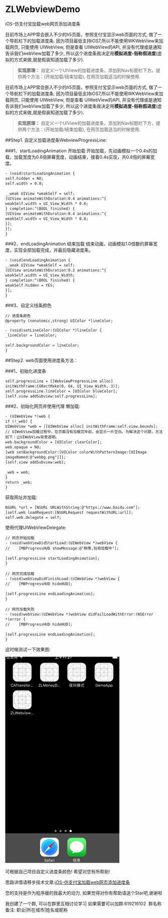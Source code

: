 # ZLWebviewDemo
iOS-仿支付宝加载web网页添加进度条

目前市场上APP常会嵌入不少的h5页面，参照支付宝显示web页面的方式, 做了一个导航栏下的加载进度条. 因为项目最低支持iOS7,所以不能使用WKWebView来加载网页, 只能使用 UIWebView, 但是查看 UIWebView的API, 并没有代理或是通知告诉我们webView加载了多少, 所以这个进度条我决定用**模拟进度-俗称假进度**(虚拟的方式来做,就是假装知道加载了多少).

>**实现原理：**
自定义一个UIView的加载进度条，添加到Nav标题栏下方，提供两个方法：(开始加载/结束加载), 在网页加载适当的时候使用.

目前市场上APP常会嵌入不少的h5页面，参照支付宝显示web页面的方式, 做了一个导航栏下的加载进度条. 因为项目最低支持iOS7,所以不能使用WKWebView来加载网页, 只能使用 UIWebView, 但是查看 UIWebView的API, 并没有代理或是通知告诉我们webView加载了多少, 所以这个进度条我决定用**模拟进度-俗称假进度**(虚拟的方式来做,就是假装知道加载了多少).

>**实现原理：**
自定义一个UIView的加载进度条，添加到Nav标题栏下方，提供两个方法：(开始加载/结束加载), 在网页加载适当的时候使用.


##Step1. 自定义加载进度条WebviewProgressLine:

###1、startLoadingAnimation  开始加载
开始加载，先动画模拟一个0.4s的加载，加载宽度为0.6倍屏幕宽度，动画结束，接着0.4s实现，共0.8倍的屏幕宽度。
```
- (void)startLoadingAnimation {
self.hidden = NO;
self.width = 0.0;

__weak UIView *weakSelf = self;
[UIView animateWithDuration:0.4 animations:^{
weakSelf.width = UI_View_Width * 0.6;
} completion:^(BOOL finished) {
[UIView animateWithDuration:0.4 animations:^{
weakSelf.width = UI_View_Width * 0.8;
}];
}];
}
```
###2、endLoadingAnimation   结束加载
结束动画，动画模拟1.0倍数的屏幕宽度，实现全部加载完成，并最后隐藏进度条。
```
- (void)endLoadingAnimation {
__weak UIView *weakSelf = self;
[UIView animateWithDuration:0.2 animations:^{
weakSelf.width = UI_View_Width;
} completion:^(BOOL finished) {
weakSelf.hidden = YES;
}];
}
```
###3、自定义线条颜色
```
// 进度条颜色
@property (nonatomic,strong) UIColor *lineColor;
```
```
- (void)setLineColor:(UIColor *)lineColor {
_lineColor = lineColor;

self.backgroundColor = lineColor;
}
```

##Step2. web页面使用进度条方法：

###1、初始化进度条
```
self.progressLine = [[WebviewProgressLine alloc] initWithFrame:CGRectMake(0, 64, UI_View_Width, 3)];
self.progressLine.lineColor = [UIColor blueColor];
[self.view addSubview:self.progressLine];
```
###2、初始化网页并使用代理
懒加载:
```
- (UIWebView *)web {
if (!_web) {
UIWebView *web = [[UIWebView alloc] initWithFrame:self.view.bounds];
// UIWebView加载过程中，在页面没有加载完毕前，会显示一片空白。为解决这个问题，方法如下：让UIWebView背景透明。
web.backgroundColor = [UIColor clearColor];
web.opaque = NO;
[web setBackgroundColor:[UIColor colorWithPatternImage:[UIImage imageNamed:@"webbg.png"]]];
[self.view addSubview:web];

_web = web;
}
return _web;
}
```
获取网址并加载:
```
NSURL *url = [NSURL URLWithString:@"https://www.baidu.com"];
[self.web loadRequest:[NSURLRequest requestWithURL:url]];
self.web.delegate = self;
```
使用代理UIWebViewDelegate:
```
// 网页开始加载
- (void)webViewDidStartLoad:(UIWebView *)webView {
//    [MBProgressHUD showMessage:@"稍等,玩命加载中"];

[self.progressLine startLoadingAnimation];
}

// 网页完成加载
- (void)webViewDidFinishLoad:(UIWebView *)webView {
//    [MBProgressHUD hideHUD];

[self.progressLine endLoadingAnimation];
}

// 网页加载失败
- (void)webView:(UIWebView *)webView didFailLoadWithError:(NSError *)error {
//    [MBProgressHUD hideHUD];

[self.progressLine endLoadingAnimation];
}
```

这时候测试一下效果图:

![](https://github.com/ZLFighting/ZLWebviewDemo/blob/master/ZLWebviewDemo/nstimer.gif)

可根据自己项目自定义进度条颜色! 希望对您有所帮助!


思路详情请移步技术文章:[iOS-仿支付宝加载web网页添加进度条](http://blog.csdn.net/smilezhangli/article/details/78547959)

您的支持是作为程序媛的我最大的动力, 如果觉得对你有帮助请送个Star吧,谢谢啦

我创建了一个群,
可以在群里互相讨论学习
如果需要可以加群:619216102 
群名称备注: 职业|所在城市|姓名或昵称
